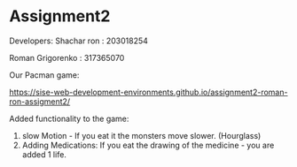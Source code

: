 # Assignment2
Developers:
Shachar ron : 203018254

Roman Grigorenko : 317365070

Our Pacman game:

https://sise-web-development-environments.github.io/assignment2-roman-ron-assigment2/


Added functionality to the game:
1. slow Motion - If you eat it the monsters move slower. (Hourglass)
2. Adding Medications: If you eat the drawing of the medicine - you are added 1 life.
